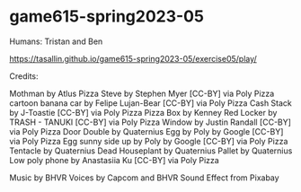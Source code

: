 # game615-spring2023-05

Humans: Tristan and Ben

https://tasallin.github.io/game615-spring2023-05/exercise05/play/

Credits:

Mothman by Atlus
Pizza Steve by Stephen Myer [CC-BY] via Poly Pizza
cartoon banana car by Felipe Lujan-Bear [CC-BY] via Poly Pizza
Cash Stack by J-Toastie [CC-BY] via Poly Pizza
Pizza Box by Kenney
Red Locker by TRASH - TANUKI [CC-BY] via Poly Pizza
Window by Justin Randall [CC-BY] via Poly Pizza
Door Double by Quaternius
Egg by Poly by Google [CC-BY] via Poly Pizza
Egg sunny side up by Poly by Google [CC-BY] via Poly Pizza
Tentacle by Quaternius
Dead Houseplant by Quaternius
Pallet by Quaternius
Low poly phone by Anastasiia Ku [CC-BY] via Poly Pizza

Music by BHVR
Voices by Capcom and BHVR
Sound Effect from Pixabay
